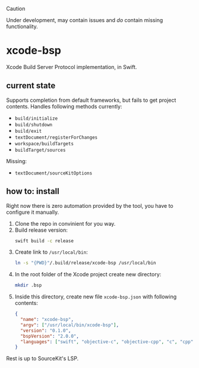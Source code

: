 > [!Caution]
> Under development, may contain issues and _do_ contain missing functionality.

# xcode-bsp
Xcode Build Server Protocol implementation, in Swift.

## current state
Supports completion from default frameworks, but fails to get project contents.
Handles following methods currently:

- `build/initialize`
- `build/shutdown`
- `build/exit`
- `textDocument/registerForChanges`
- `workspace/buildTargets`
- `buildTarget/sources`

Missing:

- `textDocument/sourceKitOptions`

## how to: install
Right now there is zero automation provided by the tool, you have to configure it manually.

1. Clone the repo in convinient for you way.
2. Build release version:
   ```sh
   swift build -c release
   ```
3. Create link to `/usr/local/bin`:
   ```sh
   ln -s "{PWD}"/.build/release/xcode-bsp /usr/local/bin
   ```
4. In the root folder of the Xcode project create new directory:
   ```sh
   mkdir .bsp
   ```
5. Inside this directory, create new file `xcode-bsp.json` with following contents:
   ```json
   {
     "name": "xcode-bsp",
     "argv": ["/usr/local/bin/xcode-bsp"],
     "version": "0.1.0",
     "bspVersion": "2.0.0",
     "languages": ["swift", "objective-c", "objective-cpp", "c", "cpp"]
   }
   ```

Rest is up to SourceKit's LSP.
